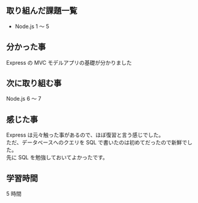 ## 取り組んだ課題一覧

- Node.js 1 ～ 5

## 分かった事

Express の MVC モデルアプリの基礎が分かりました

## 次に取り組む事

Node.js 6 ～ 7

## 感じた事

Express は元々触った事があるので、ほぼ復習と言う感じでした。  
ただ、データベースへのクエリを SQL で書いたのは初めてだったので新鮮でした。  
先に SQL を勉強しておいてよかったです。

## 学習時間

5 時間
